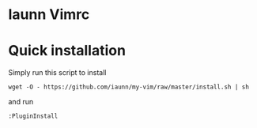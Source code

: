 # Iaunn Vimrc
Quick installation
==================
Simply run this script to install

    wget -O - https://github.com/iaunn/my-vim/raw/master/install.sh | sh

and run

    :PluginInstall
